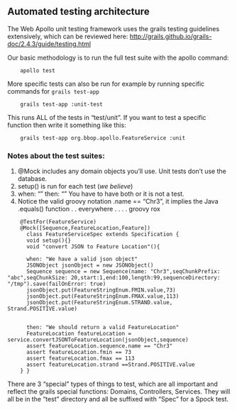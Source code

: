 
## Automated testing architecture

The Web Apollo unit testing framework uses the grails testing guidelines extensively, which can be reviewed here: http://grails.github.io/grails-doc/2.4.3/guide/testing.html


Our basic methodology is to run the full test suite with the apollo command:

```
    apollo test
```


More specific tests can also be run for example by running specific commands for `grails test-app`

```
    grails test-app :unit-test
```

This runs ALL of the tests in “test/unit”. If you want to test a specific function then write it something like this:

```
    grails test-app org.bbop.apollo.FeatureService :unit 
```



### Notes about the test suites:

1. @Mock includes any domain objects you’ll use.  Unit tests don’t use the database.
2. setup() is run for each test (*we believe*) 
3. when: “” then: “”   You have to have both or it is not a test. 
4. Notice the valid groovy notation  .name == “Chr3”, it implies the Java .equals() function . . everywhere . . . . groovy rox

```
    @TestFor(FeatureService)
    @Mock([Sequence,FeatureLocation,Feature])
      class FeatureServiceSpec extends Specification {
      void setup(){}
      void "convert JSON to Feature Location"(){
    
      when: "We have a valid json object"
      JSONObject jsonObject = new JSONObject()
      Sequence sequence = new Sequence(name: "Chr3",seqChunkPrefix: "abc",seqChunkSize: 20,start:1,end:100,length:99,sequenceDirectory: "/tmp").save(failOnError: true)
      jsonObject.put(FeatureStringEnum.FMIN.value,73)
      jsonObject.put(FeatureStringEnum.FMAX.value,113)
      jsonObject.put(FeatureStringEnum.STRAND.value, Strand.POSITIVE.value)

    
      then: "We should return a valid FeatureLocation"
      FeatureLocation featureLocation = service.convertJSONToFeatureLocation(jsonObject,sequence)
      assert featureLocation.sequence.name == "Chr3"
      assert featureLocation.fmin == 73
      assert featureLocation.fmax == 113
      assert featureLocation.strand ==Strand.POSITIVE.value
    } }
```

There are 3 “special” types of things to test, which are all important and reflect the grails special functions: Domains, Controllers, Services.  They will all be in the “test” directory and all be suffixed with “Spec” for a Spock test.




